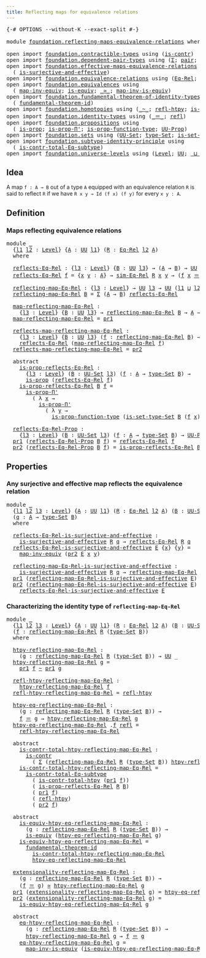 ```yaml
---
title: Reflecting maps for equivalence relations
---
```


<pre class="Agda"><a id="67" class="Symbol">{-#</a> <a id="71" class="Keyword">OPTIONS</a> <a id="79" class="Pragma">--without-K</a> <a id="91" class="Pragma">--exact-split</a> <a id="105" class="Symbol">#-}</a>

<a id="110" class="Keyword">module</a> <a id="117" href="foundation.reflecting-maps-equivalence-relations.html" class="Module">foundation.reflecting-maps-equivalence-relations</a> <a id="166" class="Keyword">where</a>

<a id="173" class="Keyword">open</a> <a id="178" class="Keyword">import</a> <a id="185" href="foundation.contractible-types.html" class="Module">foundation.contractible-types</a> <a id="215" class="Keyword">using</a> <a id="221" class="Symbol">(</a><a id="222" href="foundation-core.contractible-types.html#1006" class="Function">is-contr</a><a id="230" class="Symbol">)</a>
<a id="232" class="Keyword">open</a> <a id="237" class="Keyword">import</a> <a id="244" href="foundation.dependent-pair-types.html" class="Module">foundation.dependent-pair-types</a> <a id="276" class="Keyword">using</a> <a id="282" class="Symbol">(</a><a id="283" href="foundation-core.dependent-pair-types.html#515" class="Record">Σ</a><a id="284" class="Symbol">;</a> <a id="286" href="foundation-core.dependent-pair-types.html#588" class="InductiveConstructor">pair</a><a id="290" class="Symbol">;</a> <a id="292" href="foundation-core.dependent-pair-types.html#605" class="Field">pr1</a><a id="295" class="Symbol">;</a> <a id="297" href="foundation-core.dependent-pair-types.html#617" class="Field">pr2</a><a id="300" class="Symbol">)</a>
<a id="302" class="Keyword">open</a> <a id="307" class="Keyword">import</a> <a id="314" href="foundation.effective-maps-equivalence-relations.html" class="Module">foundation.effective-maps-equivalence-relations</a> <a id="362" class="Keyword">using</a>
  <a id="370" class="Symbol">(</a> <a id="372" href="foundation.effective-maps-equivalence-relations.html#1174" class="Function">is-surjective-and-effective</a><a id="399" class="Symbol">)</a>
<a id="401" class="Keyword">open</a> <a id="406" class="Keyword">import</a> <a id="413" href="foundation.equivalence-relations.html" class="Module">foundation.equivalence-relations</a> <a id="446" class="Keyword">using</a> <a id="452" class="Symbol">(</a><a id="453" href="foundation.equivalence-relations.html#970" class="Function">Eq-Rel</a><a id="459" class="Symbol">;</a> <a id="461" href="foundation.equivalence-relations.html#1187" class="Function">sim-Eq-Rel</a><a id="471" class="Symbol">)</a>
<a id="473" class="Keyword">open</a> <a id="478" class="Keyword">import</a> <a id="485" href="foundation.equivalences.html" class="Module">foundation.equivalences</a> <a id="509" class="Keyword">using</a>
  <a id="517" class="Symbol">(</a> <a id="519" href="foundation-core.equivalences.html#5036" class="Function">map-inv-equiv</a><a id="532" class="Symbol">;</a> <a id="534" href="foundation-core.equivalences.html#1556" class="Function">is-equiv</a><a id="542" class="Symbol">;</a> <a id="544" href="foundation-core.equivalences.html#1621" class="Function Operator">_≃_</a><a id="547" class="Symbol">;</a> <a id="549" href="foundation-core.equivalences.html#4187" class="Function">map-inv-is-equiv</a><a id="565" class="Symbol">)</a>
<a id="567" class="Keyword">open</a> <a id="572" class="Keyword">import</a> <a id="579" href="foundation.fundamental-theorem-of-identity-types.html" class="Module">foundation.fundamental-theorem-of-identity-types</a> <a id="628" class="Keyword">using</a>
  <a id="636" class="Symbol">(</a> <a id="638" href="foundation-core.fundamental-theorem-of-identity-types.html#1894" class="Function">fundamental-theorem-id</a><a id="660" class="Symbol">)</a>
<a id="662" class="Keyword">open</a> <a id="667" class="Keyword">import</a> <a id="674" href="foundation.homotopies.html" class="Module">foundation.homotopies</a> <a id="696" class="Keyword">using</a> <a id="702" class="Symbol">(</a><a id="703" href="foundation-core.homotopies.html#1249" class="Function Operator">_~_</a><a id="706" class="Symbol">;</a> <a id="708" href="foundation-core.homotopies.html#1368" class="Function">refl-htpy</a><a id="717" class="Symbol">;</a> <a id="719" href="foundation.homotopies.html#3155" class="Function">is-contr-total-htpy</a><a id="738" class="Symbol">)</a>
<a id="740" class="Keyword">open</a> <a id="745" class="Keyword">import</a> <a id="752" href="foundation.identity-types.html" class="Module">foundation.identity-types</a> <a id="778" class="Keyword">using</a> <a id="784" class="Symbol">(</a><a id="785" href="foundation-core.identity-types.html#1865" class="Function Operator">_＝_</a><a id="788" class="Symbol">;</a> <a id="790" href="foundation-core.identity-types.html#1820" class="InductiveConstructor">refl</a><a id="794" class="Symbol">)</a>
<a id="796" class="Keyword">open</a> <a id="801" class="Keyword">import</a> <a id="808" href="foundation.propositions.html" class="Module">foundation.propositions</a> <a id="832" class="Keyword">using</a>
  <a id="840" class="Symbol">(</a> <a id="842" href="foundation-core.propositions.html#1309" class="Function">is-prop</a><a id="849" class="Symbol">;</a> <a id="851" href="foundation-core.propositions.html#6919" class="Function">is-prop-Π&#39;</a><a id="861" class="Symbol">;</a> <a id="863" href="foundation-core.propositions.html#7833" class="Function">is-prop-function-type</a><a id="884" class="Symbol">;</a> <a id="886" href="foundation-core.propositions.html#1393" class="Function">UU-Prop</a><a id="893" class="Symbol">)</a>
<a id="895" class="Keyword">open</a> <a id="900" class="Keyword">import</a> <a id="907" href="foundation.sets.html" class="Module">foundation.sets</a> <a id="923" class="Keyword">using</a> <a id="929" class="Symbol">(</a><a id="930" href="foundation-core.sets.html#1190" class="Function">UU-Set</a><a id="936" class="Symbol">;</a> <a id="938" href="foundation-core.sets.html#1304" class="Function">type-Set</a><a id="946" class="Symbol">;</a> <a id="948" href="foundation-core.sets.html#1355" class="Function">is-set-type-Set</a><a id="963" class="Symbol">)</a>
<a id="965" class="Keyword">open</a> <a id="970" class="Keyword">import</a> <a id="977" href="foundation.subtype-identity-principle.html" class="Module">foundation.subtype-identity-principle</a> <a id="1015" class="Keyword">using</a>
  <a id="1023" class="Symbol">(</a> <a id="1025" href="foundation-core.subtype-identity-principle.html#1586" class="Function">is-contr-total-Eq-subtype</a><a id="1050" class="Symbol">)</a>
<a id="1052" class="Keyword">open</a> <a id="1057" class="Keyword">import</a> <a id="1064" href="foundation.universe-levels.html" class="Module">foundation.universe-levels</a> <a id="1091" class="Keyword">using</a> <a id="1097" class="Symbol">(</a><a id="1098" href="Agda.Primitive.html#597" class="Postulate">Level</a><a id="1103" class="Symbol">;</a> <a id="1105" href="foundation-core.universe-levels.html#235" class="Primitive">UU</a><a id="1107" class="Symbol">;</a> <a id="1109" href="Agda.Primitive.html#810" class="Primitive Operator">_⊔_</a><a id="1112" class="Symbol">;</a> <a id="1114" href="Agda.Primitive.html#780" class="Primitive">lsuc</a><a id="1118" class="Symbol">)</a>
</pre>
## Idea

A map `f : A → B` out of a type `A` equipped with an equivalence relation `R` is said to reflect `R` if we have `R x y → Id (f x) (f y)` for every `x y : A`.

## Definition

### Maps reflecting equivalence relations

<pre class="Agda"><a id="1359" class="Keyword">module</a> <a id="1366" href="foundation.reflecting-maps-equivalence-relations.html#1366" class="Module">_</a>
  <a id="1370" class="Symbol">{</a><a id="1371" href="foundation.reflecting-maps-equivalence-relations.html#1371" class="Bound">l1</a> <a id="1374" href="foundation.reflecting-maps-equivalence-relations.html#1374" class="Bound">l2</a> <a id="1377" class="Symbol">:</a> <a id="1379" href="Agda.Primitive.html#597" class="Postulate">Level</a><a id="1384" class="Symbol">}</a> <a id="1386" class="Symbol">{</a><a id="1387" href="foundation.reflecting-maps-equivalence-relations.html#1387" class="Bound">A</a> <a id="1389" class="Symbol">:</a> <a id="1391" href="foundation-core.universe-levels.html#235" class="Primitive">UU</a> <a id="1394" href="foundation.reflecting-maps-equivalence-relations.html#1371" class="Bound">l1</a><a id="1396" class="Symbol">}</a> <a id="1398" class="Symbol">(</a><a id="1399" href="foundation.reflecting-maps-equivalence-relations.html#1399" class="Bound">R</a> <a id="1401" class="Symbol">:</a> <a id="1403" href="foundation.equivalence-relations.html#970" class="Function">Eq-Rel</a> <a id="1410" href="foundation.reflecting-maps-equivalence-relations.html#1374" class="Bound">l2</a> <a id="1413" href="foundation.reflecting-maps-equivalence-relations.html#1387" class="Bound">A</a><a id="1414" class="Symbol">)</a>
  <a id="1418" class="Keyword">where</a>
  
  <a id="1429" href="foundation.reflecting-maps-equivalence-relations.html#1429" class="Function">reflects-Eq-Rel</a> <a id="1445" class="Symbol">:</a> <a id="1447" class="Symbol">{</a><a id="1448" href="foundation.reflecting-maps-equivalence-relations.html#1448" class="Bound">l3</a> <a id="1451" class="Symbol">:</a> <a id="1453" href="Agda.Primitive.html#597" class="Postulate">Level</a><a id="1458" class="Symbol">}</a> <a id="1460" class="Symbol">{</a><a id="1461" href="foundation.reflecting-maps-equivalence-relations.html#1461" class="Bound">B</a> <a id="1463" class="Symbol">:</a> <a id="1465" href="foundation-core.universe-levels.html#235" class="Primitive">UU</a> <a id="1468" href="foundation.reflecting-maps-equivalence-relations.html#1448" class="Bound">l3</a><a id="1470" class="Symbol">}</a> <a id="1472" class="Symbol">→</a> <a id="1474" class="Symbol">(</a><a id="1475" href="foundation.reflecting-maps-equivalence-relations.html#1387" class="Bound">A</a> <a id="1477" class="Symbol">→</a> <a id="1479" href="foundation.reflecting-maps-equivalence-relations.html#1461" class="Bound">B</a><a id="1480" class="Symbol">)</a> <a id="1482" class="Symbol">→</a> <a id="1484" href="foundation-core.universe-levels.html#235" class="Primitive">UU</a> <a id="1487" class="Symbol">(</a><a id="1488" href="foundation.reflecting-maps-equivalence-relations.html#1371" class="Bound">l1</a> <a id="1491" href="Agda.Primitive.html#810" class="Primitive Operator">⊔</a> <a id="1493" class="Symbol">(</a><a id="1494" href="foundation.reflecting-maps-equivalence-relations.html#1374" class="Bound">l2</a> <a id="1497" href="Agda.Primitive.html#810" class="Primitive Operator">⊔</a> <a id="1499" href="foundation.reflecting-maps-equivalence-relations.html#1448" class="Bound">l3</a><a id="1501" class="Symbol">))</a>
  <a id="1506" href="foundation.reflecting-maps-equivalence-relations.html#1429" class="Function">reflects-Eq-Rel</a> <a id="1522" href="foundation.reflecting-maps-equivalence-relations.html#1522" class="Bound">f</a> <a id="1524" class="Symbol">=</a> <a id="1526" class="Symbol">{</a><a id="1527" href="foundation.reflecting-maps-equivalence-relations.html#1527" class="Bound">x</a> <a id="1529" href="foundation.reflecting-maps-equivalence-relations.html#1529" class="Bound">y</a> <a id="1531" class="Symbol">:</a> <a id="1533" href="foundation.reflecting-maps-equivalence-relations.html#1387" class="Bound">A</a><a id="1534" class="Symbol">}</a> <a id="1536" class="Symbol">→</a> <a id="1538" href="foundation.equivalence-relations.html#1187" class="Function">sim-Eq-Rel</a> <a id="1549" href="foundation.reflecting-maps-equivalence-relations.html#1399" class="Bound">R</a> <a id="1551" href="foundation.reflecting-maps-equivalence-relations.html#1527" class="Bound">x</a> <a id="1553" href="foundation.reflecting-maps-equivalence-relations.html#1529" class="Bound">y</a> <a id="1555" class="Symbol">→</a> <a id="1557" class="Symbol">(</a><a id="1558" href="foundation.reflecting-maps-equivalence-relations.html#1522" class="Bound">f</a> <a id="1560" href="foundation.reflecting-maps-equivalence-relations.html#1527" class="Bound">x</a> <a id="1562" href="foundation-core.identity-types.html#1865" class="Function Operator">＝</a> <a id="1564" href="foundation.reflecting-maps-equivalence-relations.html#1522" class="Bound">f</a> <a id="1566" href="foundation.reflecting-maps-equivalence-relations.html#1529" class="Bound">y</a><a id="1567" class="Symbol">)</a>
  
  <a id="1574" href="foundation.reflecting-maps-equivalence-relations.html#1574" class="Function">reflecting-map-Eq-Rel</a> <a id="1596" class="Symbol">:</a> <a id="1598" class="Symbol">{</a><a id="1599" href="foundation.reflecting-maps-equivalence-relations.html#1599" class="Bound">l3</a> <a id="1602" class="Symbol">:</a> <a id="1604" href="Agda.Primitive.html#597" class="Postulate">Level</a><a id="1609" class="Symbol">}</a> <a id="1611" class="Symbol">→</a> <a id="1613" href="foundation-core.universe-levels.html#235" class="Primitive">UU</a> <a id="1616" href="foundation.reflecting-maps-equivalence-relations.html#1599" class="Bound">l3</a> <a id="1619" class="Symbol">→</a> <a id="1621" href="foundation-core.universe-levels.html#235" class="Primitive">UU</a> <a id="1624" class="Symbol">(</a><a id="1625" href="foundation.reflecting-maps-equivalence-relations.html#1371" class="Bound">l1</a> <a id="1628" href="Agda.Primitive.html#810" class="Primitive Operator">⊔</a> <a id="1630" href="foundation.reflecting-maps-equivalence-relations.html#1374" class="Bound">l2</a> <a id="1633" href="Agda.Primitive.html#810" class="Primitive Operator">⊔</a> <a id="1635" href="foundation.reflecting-maps-equivalence-relations.html#1599" class="Bound">l3</a><a id="1637" class="Symbol">)</a>
  <a id="1641" href="foundation.reflecting-maps-equivalence-relations.html#1574" class="Function">reflecting-map-Eq-Rel</a> <a id="1663" href="foundation.reflecting-maps-equivalence-relations.html#1663" class="Bound">B</a> <a id="1665" class="Symbol">=</a> <a id="1667" href="foundation-core.dependent-pair-types.html#515" class="Record">Σ</a> <a id="1669" class="Symbol">(</a><a id="1670" href="foundation.reflecting-maps-equivalence-relations.html#1387" class="Bound">A</a> <a id="1672" class="Symbol">→</a> <a id="1674" href="foundation.reflecting-maps-equivalence-relations.html#1663" class="Bound">B</a><a id="1675" class="Symbol">)</a> <a id="1677" href="foundation.reflecting-maps-equivalence-relations.html#1429" class="Function">reflects-Eq-Rel</a>

  <a id="1696" href="foundation.reflecting-maps-equivalence-relations.html#1696" class="Function">map-reflecting-map-Eq-Rel</a> <a id="1722" class="Symbol">:</a>
    <a id="1728" class="Symbol">{</a><a id="1729" href="foundation.reflecting-maps-equivalence-relations.html#1729" class="Bound">l3</a> <a id="1732" class="Symbol">:</a> <a id="1734" href="Agda.Primitive.html#597" class="Postulate">Level</a><a id="1739" class="Symbol">}</a> <a id="1741" class="Symbol">{</a><a id="1742" href="foundation.reflecting-maps-equivalence-relations.html#1742" class="Bound">B</a> <a id="1744" class="Symbol">:</a> <a id="1746" href="foundation-core.universe-levels.html#235" class="Primitive">UU</a> <a id="1749" href="foundation.reflecting-maps-equivalence-relations.html#1729" class="Bound">l3</a><a id="1751" class="Symbol">}</a> <a id="1753" class="Symbol">→</a> <a id="1755" href="foundation.reflecting-maps-equivalence-relations.html#1574" class="Function">reflecting-map-Eq-Rel</a> <a id="1777" href="foundation.reflecting-maps-equivalence-relations.html#1742" class="Bound">B</a> <a id="1779" class="Symbol">→</a> <a id="1781" href="foundation.reflecting-maps-equivalence-relations.html#1387" class="Bound">A</a> <a id="1783" class="Symbol">→</a> <a id="1785" href="foundation.reflecting-maps-equivalence-relations.html#1742" class="Bound">B</a>
  <a id="1789" href="foundation.reflecting-maps-equivalence-relations.html#1696" class="Function">map-reflecting-map-Eq-Rel</a> <a id="1815" class="Symbol">=</a> <a id="1817" href="foundation-core.dependent-pair-types.html#605" class="Field">pr1</a>

  <a id="1824" href="foundation.reflecting-maps-equivalence-relations.html#1824" class="Function">reflects-map-reflecting-map-Eq-Rel</a> <a id="1859" class="Symbol">:</a>
    <a id="1865" class="Symbol">{</a><a id="1866" href="foundation.reflecting-maps-equivalence-relations.html#1866" class="Bound">l3</a> <a id="1869" class="Symbol">:</a> <a id="1871" href="Agda.Primitive.html#597" class="Postulate">Level</a><a id="1876" class="Symbol">}</a> <a id="1878" class="Symbol">{</a><a id="1879" href="foundation.reflecting-maps-equivalence-relations.html#1879" class="Bound">B</a> <a id="1881" class="Symbol">:</a> <a id="1883" href="foundation-core.universe-levels.html#235" class="Primitive">UU</a> <a id="1886" href="foundation.reflecting-maps-equivalence-relations.html#1866" class="Bound">l3</a><a id="1888" class="Symbol">}</a> <a id="1890" class="Symbol">(</a><a id="1891" href="foundation.reflecting-maps-equivalence-relations.html#1891" class="Bound">f</a> <a id="1893" class="Symbol">:</a> <a id="1895" href="foundation.reflecting-maps-equivalence-relations.html#1574" class="Function">reflecting-map-Eq-Rel</a> <a id="1917" href="foundation.reflecting-maps-equivalence-relations.html#1879" class="Bound">B</a><a id="1918" class="Symbol">)</a> <a id="1920" class="Symbol">→</a>
    <a id="1926" href="foundation.reflecting-maps-equivalence-relations.html#1429" class="Function">reflects-Eq-Rel</a> <a id="1942" class="Symbol">(</a><a id="1943" href="foundation.reflecting-maps-equivalence-relations.html#1696" class="Function">map-reflecting-map-Eq-Rel</a> <a id="1969" href="foundation.reflecting-maps-equivalence-relations.html#1891" class="Bound">f</a><a id="1970" class="Symbol">)</a>
  <a id="1974" href="foundation.reflecting-maps-equivalence-relations.html#1824" class="Function">reflects-map-reflecting-map-Eq-Rel</a> <a id="2009" class="Symbol">=</a> <a id="2011" href="foundation-core.dependent-pair-types.html#617" class="Field">pr2</a>

  <a id="2018" class="Keyword">abstract</a>
    <a id="2031" href="foundation.reflecting-maps-equivalence-relations.html#2031" class="Function">is-prop-reflects-Eq-Rel</a> <a id="2055" class="Symbol">:</a>
      <a id="2063" class="Symbol">{</a><a id="2064" href="foundation.reflecting-maps-equivalence-relations.html#2064" class="Bound">l3</a> <a id="2067" class="Symbol">:</a> <a id="2069" href="Agda.Primitive.html#597" class="Postulate">Level</a><a id="2074" class="Symbol">}</a> <a id="2076" class="Symbol">(</a><a id="2077" href="foundation.reflecting-maps-equivalence-relations.html#2077" class="Bound">B</a> <a id="2079" class="Symbol">:</a> <a id="2081" href="foundation-core.sets.html#1190" class="Function">UU-Set</a> <a id="2088" href="foundation.reflecting-maps-equivalence-relations.html#2064" class="Bound">l3</a><a id="2090" class="Symbol">)</a> <a id="2092" class="Symbol">(</a><a id="2093" href="foundation.reflecting-maps-equivalence-relations.html#2093" class="Bound">f</a> <a id="2095" class="Symbol">:</a> <a id="2097" href="foundation.reflecting-maps-equivalence-relations.html#1387" class="Bound">A</a> <a id="2099" class="Symbol">→</a> <a id="2101" href="foundation-core.sets.html#1304" class="Function">type-Set</a> <a id="2110" href="foundation.reflecting-maps-equivalence-relations.html#2077" class="Bound">B</a><a id="2111" class="Symbol">)</a> <a id="2113" class="Symbol">→</a>
      <a id="2121" href="foundation-core.propositions.html#1309" class="Function">is-prop</a> <a id="2129" class="Symbol">(</a><a id="2130" href="foundation.reflecting-maps-equivalence-relations.html#1429" class="Function">reflects-Eq-Rel</a> <a id="2146" href="foundation.reflecting-maps-equivalence-relations.html#2093" class="Bound">f</a><a id="2147" class="Symbol">)</a>
    <a id="2153" href="foundation.reflecting-maps-equivalence-relations.html#2031" class="Function">is-prop-reflects-Eq-Rel</a> <a id="2177" href="foundation.reflecting-maps-equivalence-relations.html#2177" class="Bound">B</a> <a id="2179" href="foundation.reflecting-maps-equivalence-relations.html#2179" class="Bound">f</a> <a id="2181" class="Symbol">=</a>
      <a id="2189" href="foundation-core.propositions.html#6919" class="Function">is-prop-Π&#39;</a>
        <a id="2208" class="Symbol">(</a> <a id="2210" class="Symbol">λ</a> <a id="2212" href="foundation.reflecting-maps-equivalence-relations.html#2212" class="Bound">x</a> <a id="2214" class="Symbol">→</a>
          <a id="2226" href="foundation-core.propositions.html#6919" class="Function">is-prop-Π&#39;</a>
            <a id="2249" class="Symbol">(</a> <a id="2251" class="Symbol">λ</a> <a id="2253" href="foundation.reflecting-maps-equivalence-relations.html#2253" class="Bound">y</a> <a id="2255" class="Symbol">→</a>
              <a id="2271" href="foundation-core.propositions.html#7833" class="Function">is-prop-function-type</a> <a id="2293" class="Symbol">(</a><a id="2294" href="foundation-core.sets.html#1355" class="Function">is-set-type-Set</a> <a id="2310" href="foundation.reflecting-maps-equivalence-relations.html#2177" class="Bound">B</a> <a id="2312" class="Symbol">(</a><a id="2313" href="foundation.reflecting-maps-equivalence-relations.html#2179" class="Bound">f</a> <a id="2315" href="foundation.reflecting-maps-equivalence-relations.html#2212" class="Bound">x</a><a id="2316" class="Symbol">)</a> <a id="2318" class="Symbol">(</a><a id="2319" href="foundation.reflecting-maps-equivalence-relations.html#2179" class="Bound">f</a> <a id="2321" href="foundation.reflecting-maps-equivalence-relations.html#2253" class="Bound">y</a><a id="2322" class="Symbol">))))</a>

  <a id="2330" href="foundation.reflecting-maps-equivalence-relations.html#2330" class="Function">reflects-Eq-Rel-Prop</a> <a id="2351" class="Symbol">:</a>
    <a id="2357" class="Symbol">{</a><a id="2358" href="foundation.reflecting-maps-equivalence-relations.html#2358" class="Bound">l3</a> <a id="2361" class="Symbol">:</a> <a id="2363" href="Agda.Primitive.html#597" class="Postulate">Level</a><a id="2368" class="Symbol">}</a> <a id="2370" class="Symbol">(</a><a id="2371" href="foundation.reflecting-maps-equivalence-relations.html#2371" class="Bound">B</a> <a id="2373" class="Symbol">:</a> <a id="2375" href="foundation-core.sets.html#1190" class="Function">UU-Set</a> <a id="2382" href="foundation.reflecting-maps-equivalence-relations.html#2358" class="Bound">l3</a><a id="2384" class="Symbol">)</a> <a id="2386" class="Symbol">(</a><a id="2387" href="foundation.reflecting-maps-equivalence-relations.html#2387" class="Bound">f</a> <a id="2389" class="Symbol">:</a> <a id="2391" href="foundation.reflecting-maps-equivalence-relations.html#1387" class="Bound">A</a> <a id="2393" class="Symbol">→</a> <a id="2395" href="foundation-core.sets.html#1304" class="Function">type-Set</a> <a id="2404" href="foundation.reflecting-maps-equivalence-relations.html#2371" class="Bound">B</a><a id="2405" class="Symbol">)</a> <a id="2407" class="Symbol">→</a> <a id="2409" href="foundation-core.propositions.html#1393" class="Function">UU-Prop</a> <a id="2417" class="Symbol">(</a><a id="2418" href="foundation.reflecting-maps-equivalence-relations.html#1371" class="Bound">l1</a> <a id="2421" href="Agda.Primitive.html#810" class="Primitive Operator">⊔</a> <a id="2423" href="foundation.reflecting-maps-equivalence-relations.html#1374" class="Bound">l2</a> <a id="2426" href="Agda.Primitive.html#810" class="Primitive Operator">⊔</a> <a id="2428" href="foundation.reflecting-maps-equivalence-relations.html#2358" class="Bound">l3</a><a id="2430" class="Symbol">)</a>
  <a id="2434" href="foundation-core.dependent-pair-types.html#605" class="Field">pr1</a> <a id="2438" class="Symbol">(</a><a id="2439" href="foundation.reflecting-maps-equivalence-relations.html#2330" class="Function">reflects-Eq-Rel-Prop</a> <a id="2460" href="foundation.reflecting-maps-equivalence-relations.html#2460" class="Bound">B</a> <a id="2462" href="foundation.reflecting-maps-equivalence-relations.html#2462" class="Bound">f</a><a id="2463" class="Symbol">)</a> <a id="2465" class="Symbol">=</a> <a id="2467" href="foundation.reflecting-maps-equivalence-relations.html#1429" class="Function">reflects-Eq-Rel</a> <a id="2483" href="foundation.reflecting-maps-equivalence-relations.html#2462" class="Bound">f</a>
  <a id="2487" href="foundation-core.dependent-pair-types.html#617" class="Field">pr2</a> <a id="2491" class="Symbol">(</a><a id="2492" href="foundation.reflecting-maps-equivalence-relations.html#2330" class="Function">reflects-Eq-Rel-Prop</a> <a id="2513" href="foundation.reflecting-maps-equivalence-relations.html#2513" class="Bound">B</a> <a id="2515" href="foundation.reflecting-maps-equivalence-relations.html#2515" class="Bound">f</a><a id="2516" class="Symbol">)</a> <a id="2518" class="Symbol">=</a> <a id="2520" href="foundation.reflecting-maps-equivalence-relations.html#2031" class="Function">is-prop-reflects-Eq-Rel</a> <a id="2544" href="foundation.reflecting-maps-equivalence-relations.html#2513" class="Bound">B</a> <a id="2546" href="foundation.reflecting-maps-equivalence-relations.html#2515" class="Bound">f</a>
</pre>
## Properties

### Any surjective and effective map reflects the equivalence relation

<pre class="Agda"><a id="2648" class="Keyword">module</a> <a id="2655" href="foundation.reflecting-maps-equivalence-relations.html#2655" class="Module">_</a>
  <a id="2659" class="Symbol">{</a><a id="2660" href="foundation.reflecting-maps-equivalence-relations.html#2660" class="Bound">l1</a> <a id="2663" href="foundation.reflecting-maps-equivalence-relations.html#2663" class="Bound">l2</a> <a id="2666" href="foundation.reflecting-maps-equivalence-relations.html#2666" class="Bound">l3</a> <a id="2669" class="Symbol">:</a> <a id="2671" href="Agda.Primitive.html#597" class="Postulate">Level</a><a id="2676" class="Symbol">}</a> <a id="2678" class="Symbol">{</a><a id="2679" href="foundation.reflecting-maps-equivalence-relations.html#2679" class="Bound">A</a> <a id="2681" class="Symbol">:</a> <a id="2683" href="foundation-core.universe-levels.html#235" class="Primitive">UU</a> <a id="2686" href="foundation.reflecting-maps-equivalence-relations.html#2660" class="Bound">l1</a><a id="2688" class="Symbol">}</a> <a id="2690" class="Symbol">(</a><a id="2691" href="foundation.reflecting-maps-equivalence-relations.html#2691" class="Bound">R</a> <a id="2693" class="Symbol">:</a> <a id="2695" href="foundation.equivalence-relations.html#970" class="Function">Eq-Rel</a> <a id="2702" href="foundation.reflecting-maps-equivalence-relations.html#2663" class="Bound">l2</a> <a id="2705" href="foundation.reflecting-maps-equivalence-relations.html#2679" class="Bound">A</a><a id="2706" class="Symbol">)</a> <a id="2708" class="Symbol">(</a><a id="2709" href="foundation.reflecting-maps-equivalence-relations.html#2709" class="Bound">B</a> <a id="2711" class="Symbol">:</a> <a id="2713" href="foundation-core.sets.html#1190" class="Function">UU-Set</a> <a id="2720" href="foundation.reflecting-maps-equivalence-relations.html#2666" class="Bound">l3</a><a id="2722" class="Symbol">)</a>
  <a id="2726" class="Symbol">(</a><a id="2727" href="foundation.reflecting-maps-equivalence-relations.html#2727" class="Bound">q</a> <a id="2729" class="Symbol">:</a> <a id="2731" href="foundation.reflecting-maps-equivalence-relations.html#2679" class="Bound">A</a> <a id="2733" class="Symbol">→</a> <a id="2735" href="foundation-core.sets.html#1304" class="Function">type-Set</a> <a id="2744" href="foundation.reflecting-maps-equivalence-relations.html#2709" class="Bound">B</a><a id="2745" class="Symbol">)</a>
  <a id="2749" class="Keyword">where</a>

  <a id="2758" href="foundation.reflecting-maps-equivalence-relations.html#2758" class="Function">reflects-Eq-Rel-is-surjective-and-effective</a> <a id="2802" class="Symbol">:</a>
    <a id="2808" href="foundation.effective-maps-equivalence-relations.html#1174" class="Function">is-surjective-and-effective</a> <a id="2836" href="foundation.reflecting-maps-equivalence-relations.html#2691" class="Bound">R</a> <a id="2838" href="foundation.reflecting-maps-equivalence-relations.html#2727" class="Bound">q</a> <a id="2840" class="Symbol">→</a> <a id="2842" href="foundation.reflecting-maps-equivalence-relations.html#1429" class="Function">reflects-Eq-Rel</a> <a id="2858" href="foundation.reflecting-maps-equivalence-relations.html#2691" class="Bound">R</a> <a id="2860" href="foundation.reflecting-maps-equivalence-relations.html#2727" class="Bound">q</a>
  <a id="2864" href="foundation.reflecting-maps-equivalence-relations.html#2758" class="Function">reflects-Eq-Rel-is-surjective-and-effective</a> <a id="2908" href="foundation.reflecting-maps-equivalence-relations.html#2908" class="Bound">E</a> <a id="2910" class="Symbol">{</a><a id="2911" href="foundation.reflecting-maps-equivalence-relations.html#2911" class="Bound">x</a><a id="2912" class="Symbol">}</a> <a id="2914" class="Symbol">{</a><a id="2915" href="foundation.reflecting-maps-equivalence-relations.html#2915" class="Bound">y</a><a id="2916" class="Symbol">}</a> <a id="2918" class="Symbol">=</a>
    <a id="2924" href="foundation-core.equivalences.html#5036" class="Function">map-inv-equiv</a> <a id="2938" class="Symbol">(</a><a id="2939" href="foundation-core.dependent-pair-types.html#617" class="Field">pr2</a> <a id="2943" href="foundation.reflecting-maps-equivalence-relations.html#2908" class="Bound">E</a> <a id="2945" href="foundation.reflecting-maps-equivalence-relations.html#2911" class="Bound">x</a> <a id="2947" href="foundation.reflecting-maps-equivalence-relations.html#2915" class="Bound">y</a><a id="2948" class="Symbol">)</a>

  <a id="2953" href="foundation.reflecting-maps-equivalence-relations.html#2953" class="Function">reflecting-map-Eq-Rel-is-surjective-and-effective</a> <a id="3003" class="Symbol">:</a>
    <a id="3009" href="foundation.effective-maps-equivalence-relations.html#1174" class="Function">is-surjective-and-effective</a> <a id="3037" href="foundation.reflecting-maps-equivalence-relations.html#2691" class="Bound">R</a> <a id="3039" href="foundation.reflecting-maps-equivalence-relations.html#2727" class="Bound">q</a> <a id="3041" class="Symbol">→</a> <a id="3043" href="foundation.reflecting-maps-equivalence-relations.html#1574" class="Function">reflecting-map-Eq-Rel</a> <a id="3065" href="foundation.reflecting-maps-equivalence-relations.html#2691" class="Bound">R</a> <a id="3067" class="Symbol">(</a><a id="3068" href="foundation-core.sets.html#1304" class="Function">type-Set</a> <a id="3077" href="foundation.reflecting-maps-equivalence-relations.html#2709" class="Bound">B</a><a id="3078" class="Symbol">)</a>
  <a id="3082" href="foundation-core.dependent-pair-types.html#605" class="Field">pr1</a> <a id="3086" class="Symbol">(</a><a id="3087" href="foundation.reflecting-maps-equivalence-relations.html#2953" class="Function">reflecting-map-Eq-Rel-is-surjective-and-effective</a> <a id="3137" href="foundation.reflecting-maps-equivalence-relations.html#3137" class="Bound">E</a><a id="3138" class="Symbol">)</a> <a id="3140" class="Symbol">=</a> <a id="3142" href="foundation.reflecting-maps-equivalence-relations.html#2727" class="Bound">q</a>
  <a id="3146" href="foundation-core.dependent-pair-types.html#617" class="Field">pr2</a> <a id="3150" class="Symbol">(</a><a id="3151" href="foundation.reflecting-maps-equivalence-relations.html#2953" class="Function">reflecting-map-Eq-Rel-is-surjective-and-effective</a> <a id="3201" href="foundation.reflecting-maps-equivalence-relations.html#3201" class="Bound">E</a><a id="3202" class="Symbol">)</a> <a id="3204" class="Symbol">=</a>
    <a id="3210" href="foundation.reflecting-maps-equivalence-relations.html#2758" class="Function">reflects-Eq-Rel-is-surjective-and-effective</a> <a id="3254" href="foundation.reflecting-maps-equivalence-relations.html#3201" class="Bound">E</a>
</pre>
### Characterizing the identity type of `reflecting-map-Eq-Rel`

<pre class="Agda"><a id="3334" class="Keyword">module</a> <a id="3341" href="foundation.reflecting-maps-equivalence-relations.html#3341" class="Module">_</a>
  <a id="3345" class="Symbol">{</a><a id="3346" href="foundation.reflecting-maps-equivalence-relations.html#3346" class="Bound">l1</a> <a id="3349" href="foundation.reflecting-maps-equivalence-relations.html#3349" class="Bound">l2</a> <a id="3352" href="foundation.reflecting-maps-equivalence-relations.html#3352" class="Bound">l3</a> <a id="3355" class="Symbol">:</a> <a id="3357" href="Agda.Primitive.html#597" class="Postulate">Level</a><a id="3362" class="Symbol">}</a> <a id="3364" class="Symbol">{</a><a id="3365" href="foundation.reflecting-maps-equivalence-relations.html#3365" class="Bound">A</a> <a id="3367" class="Symbol">:</a> <a id="3369" href="foundation-core.universe-levels.html#235" class="Primitive">UU</a> <a id="3372" href="foundation.reflecting-maps-equivalence-relations.html#3346" class="Bound">l1</a><a id="3374" class="Symbol">}</a> <a id="3376" class="Symbol">(</a><a id="3377" href="foundation.reflecting-maps-equivalence-relations.html#3377" class="Bound">R</a> <a id="3379" class="Symbol">:</a> <a id="3381" href="foundation.equivalence-relations.html#970" class="Function">Eq-Rel</a> <a id="3388" href="foundation.reflecting-maps-equivalence-relations.html#3349" class="Bound">l2</a> <a id="3391" href="foundation.reflecting-maps-equivalence-relations.html#3365" class="Bound">A</a><a id="3392" class="Symbol">)</a> <a id="3394" class="Symbol">(</a><a id="3395" href="foundation.reflecting-maps-equivalence-relations.html#3395" class="Bound">B</a> <a id="3397" class="Symbol">:</a> <a id="3399" href="foundation-core.sets.html#1190" class="Function">UU-Set</a> <a id="3406" href="foundation.reflecting-maps-equivalence-relations.html#3352" class="Bound">l3</a><a id="3408" class="Symbol">)</a>
  <a id="3412" class="Symbol">(</a><a id="3413" href="foundation.reflecting-maps-equivalence-relations.html#3413" class="Bound">f</a> <a id="3415" class="Symbol">:</a> <a id="3417" href="foundation.reflecting-maps-equivalence-relations.html#1574" class="Function">reflecting-map-Eq-Rel</a> <a id="3439" href="foundation.reflecting-maps-equivalence-relations.html#3377" class="Bound">R</a> <a id="3441" class="Symbol">(</a><a id="3442" href="foundation-core.sets.html#1304" class="Function">type-Set</a> <a id="3451" href="foundation.reflecting-maps-equivalence-relations.html#3395" class="Bound">B</a><a id="3452" class="Symbol">))</a>
  <a id="3457" class="Keyword">where</a>

  <a id="3466" href="foundation.reflecting-maps-equivalence-relations.html#3466" class="Function">htpy-reflecting-map-Eq-Rel</a> <a id="3493" class="Symbol">:</a>
    <a id="3499" class="Symbol">(</a><a id="3500" href="foundation.reflecting-maps-equivalence-relations.html#3500" class="Bound">g</a> <a id="3502" class="Symbol">:</a> <a id="3504" href="foundation.reflecting-maps-equivalence-relations.html#1574" class="Function">reflecting-map-Eq-Rel</a> <a id="3526" href="foundation.reflecting-maps-equivalence-relations.html#3377" class="Bound">R</a> <a id="3528" class="Symbol">(</a><a id="3529" href="foundation-core.sets.html#1304" class="Function">type-Set</a> <a id="3538" href="foundation.reflecting-maps-equivalence-relations.html#3395" class="Bound">B</a><a id="3539" class="Symbol">))</a> <a id="3542" class="Symbol">→</a> <a id="3544" href="foundation-core.universe-levels.html#235" class="Primitive">UU</a> <a id="3547" class="Symbol">_</a>
  <a id="3551" href="foundation.reflecting-maps-equivalence-relations.html#3466" class="Function">htpy-reflecting-map-Eq-Rel</a> <a id="3578" href="foundation.reflecting-maps-equivalence-relations.html#3578" class="Bound">g</a> <a id="3580" class="Symbol">=</a>
    <a id="3586" href="foundation-core.dependent-pair-types.html#605" class="Field">pr1</a> <a id="3590" href="foundation.reflecting-maps-equivalence-relations.html#3413" class="Bound">f</a> <a id="3592" href="foundation-core.homotopies.html#1249" class="Function Operator">~</a> <a id="3594" href="foundation-core.dependent-pair-types.html#605" class="Field">pr1</a> <a id="3598" href="foundation.reflecting-maps-equivalence-relations.html#3578" class="Bound">g</a>
  
  <a id="3605" href="foundation.reflecting-maps-equivalence-relations.html#3605" class="Function">refl-htpy-reflecting-map-Eq-Rel</a> <a id="3637" class="Symbol">:</a>
    <a id="3643" href="foundation.reflecting-maps-equivalence-relations.html#3466" class="Function">htpy-reflecting-map-Eq-Rel</a> <a id="3670" href="foundation.reflecting-maps-equivalence-relations.html#3413" class="Bound">f</a>
  <a id="3674" href="foundation.reflecting-maps-equivalence-relations.html#3605" class="Function">refl-htpy-reflecting-map-Eq-Rel</a> <a id="3706" class="Symbol">=</a> <a id="3708" href="foundation-core.homotopies.html#1368" class="Function">refl-htpy</a>
  
  <a id="3723" href="foundation.reflecting-maps-equivalence-relations.html#3723" class="Function">htpy-eq-reflecting-map-Eq-Rel</a> <a id="3753" class="Symbol">:</a>
    <a id="3759" class="Symbol">(</a><a id="3760" href="foundation.reflecting-maps-equivalence-relations.html#3760" class="Bound">g</a> <a id="3762" class="Symbol">:</a> <a id="3764" href="foundation.reflecting-maps-equivalence-relations.html#1574" class="Function">reflecting-map-Eq-Rel</a> <a id="3786" href="foundation.reflecting-maps-equivalence-relations.html#3377" class="Bound">R</a> <a id="3788" class="Symbol">(</a><a id="3789" href="foundation-core.sets.html#1304" class="Function">type-Set</a> <a id="3798" href="foundation.reflecting-maps-equivalence-relations.html#3395" class="Bound">B</a><a id="3799" class="Symbol">))</a> <a id="3802" class="Symbol">→</a>
    <a id="3808" href="foundation.reflecting-maps-equivalence-relations.html#3413" class="Bound">f</a> <a id="3810" href="foundation-core.identity-types.html#1865" class="Function Operator">＝</a> <a id="3812" href="foundation.reflecting-maps-equivalence-relations.html#3760" class="Bound">g</a> <a id="3814" class="Symbol">→</a> <a id="3816" href="foundation.reflecting-maps-equivalence-relations.html#3466" class="Function">htpy-reflecting-map-Eq-Rel</a> <a id="3843" href="foundation.reflecting-maps-equivalence-relations.html#3760" class="Bound">g</a>
  <a id="3847" href="foundation.reflecting-maps-equivalence-relations.html#3723" class="Function">htpy-eq-reflecting-map-Eq-Rel</a> <a id="3877" class="DottedPattern Symbol">.</a><a id="3878" href="foundation.reflecting-maps-equivalence-relations.html#3413" class="DottedPattern Bound">f</a> <a id="3880" href="foundation-core.identity-types.html#1820" class="InductiveConstructor">refl</a> <a id="3885" class="Symbol">=</a>
    <a id="3891" href="foundation.reflecting-maps-equivalence-relations.html#3605" class="Function">refl-htpy-reflecting-map-Eq-Rel</a>

  <a id="3926" class="Keyword">abstract</a>
    <a id="3939" href="foundation.reflecting-maps-equivalence-relations.html#3939" class="Function">is-contr-total-htpy-reflecting-map-Eq-Rel</a> <a id="3981" class="Symbol">:</a>
      <a id="3989" href="foundation-core.contractible-types.html#1006" class="Function">is-contr</a>
        <a id="4006" class="Symbol">(</a> <a id="4008" href="foundation-core.dependent-pair-types.html#515" class="Record">Σ</a> <a id="4010" class="Symbol">(</a><a id="4011" href="foundation.reflecting-maps-equivalence-relations.html#1574" class="Function">reflecting-map-Eq-Rel</a> <a id="4033" href="foundation.reflecting-maps-equivalence-relations.html#3377" class="Bound">R</a> <a id="4035" class="Symbol">(</a><a id="4036" href="foundation-core.sets.html#1304" class="Function">type-Set</a> <a id="4045" href="foundation.reflecting-maps-equivalence-relations.html#3395" class="Bound">B</a><a id="4046" class="Symbol">))</a> <a id="4049" href="foundation.reflecting-maps-equivalence-relations.html#3466" class="Function">htpy-reflecting-map-Eq-Rel</a><a id="4075" class="Symbol">)</a>
    <a id="4081" href="foundation.reflecting-maps-equivalence-relations.html#3939" class="Function">is-contr-total-htpy-reflecting-map-Eq-Rel</a> <a id="4123" class="Symbol">=</a>
      <a id="4131" href="foundation-core.subtype-identity-principle.html#1586" class="Function">is-contr-total-Eq-subtype</a>
        <a id="4165" class="Symbol">(</a> <a id="4167" href="foundation.homotopies.html#3155" class="Function">is-contr-total-htpy</a> <a id="4187" class="Symbol">(</a><a id="4188" href="foundation-core.dependent-pair-types.html#605" class="Field">pr1</a> <a id="4192" href="foundation.reflecting-maps-equivalence-relations.html#3413" class="Bound">f</a><a id="4193" class="Symbol">))</a>
        <a id="4204" class="Symbol">(</a> <a id="4206" href="foundation.reflecting-maps-equivalence-relations.html#2031" class="Function">is-prop-reflects-Eq-Rel</a> <a id="4230" href="foundation.reflecting-maps-equivalence-relations.html#3377" class="Bound">R</a> <a id="4232" href="foundation.reflecting-maps-equivalence-relations.html#3395" class="Bound">B</a><a id="4233" class="Symbol">)</a>
        <a id="4243" class="Symbol">(</a> <a id="4245" href="foundation-core.dependent-pair-types.html#605" class="Field">pr1</a> <a id="4249" href="foundation.reflecting-maps-equivalence-relations.html#3413" class="Bound">f</a><a id="4250" class="Symbol">)</a>
        <a id="4260" class="Symbol">(</a> <a id="4262" href="foundation-core.homotopies.html#1368" class="Function">refl-htpy</a><a id="4271" class="Symbol">)</a>
        <a id="4281" class="Symbol">(</a> <a id="4283" href="foundation-core.dependent-pair-types.html#617" class="Field">pr2</a> <a id="4287" href="foundation.reflecting-maps-equivalence-relations.html#3413" class="Bound">f</a><a id="4288" class="Symbol">)</a>

  <a id="4293" class="Keyword">abstract</a>
    <a id="4306" href="foundation.reflecting-maps-equivalence-relations.html#4306" class="Function">is-equiv-htpy-eq-reflecting-map-Eq-Rel</a> <a id="4345" class="Symbol">:</a>
      <a id="4353" class="Symbol">(</a><a id="4354" href="foundation.reflecting-maps-equivalence-relations.html#4354" class="Bound">g</a> <a id="4356" class="Symbol">:</a> <a id="4358" href="foundation.reflecting-maps-equivalence-relations.html#1574" class="Function">reflecting-map-Eq-Rel</a> <a id="4380" href="foundation.reflecting-maps-equivalence-relations.html#3377" class="Bound">R</a> <a id="4382" class="Symbol">(</a><a id="4383" href="foundation-core.sets.html#1304" class="Function">type-Set</a> <a id="4392" href="foundation.reflecting-maps-equivalence-relations.html#3395" class="Bound">B</a><a id="4393" class="Symbol">))</a> <a id="4396" class="Symbol">→</a>
      <a id="4404" href="foundation-core.equivalences.html#1556" class="Function">is-equiv</a> <a id="4413" class="Symbol">(</a><a id="4414" href="foundation.reflecting-maps-equivalence-relations.html#3723" class="Function">htpy-eq-reflecting-map-Eq-Rel</a> <a id="4444" href="foundation.reflecting-maps-equivalence-relations.html#4354" class="Bound">g</a><a id="4445" class="Symbol">)</a>
    <a id="4451" href="foundation.reflecting-maps-equivalence-relations.html#4306" class="Function">is-equiv-htpy-eq-reflecting-map-Eq-Rel</a> <a id="4490" class="Symbol">=</a>
      <a id="4498" href="foundation-core.fundamental-theorem-of-identity-types.html#1894" class="Function">fundamental-theorem-id</a>
        <a id="4529" href="foundation.reflecting-maps-equivalence-relations.html#3939" class="Function">is-contr-total-htpy-reflecting-map-Eq-Rel</a>
        <a id="4579" href="foundation.reflecting-maps-equivalence-relations.html#3723" class="Function">htpy-eq-reflecting-map-Eq-Rel</a>

  <a id="4612" href="foundation.reflecting-maps-equivalence-relations.html#4612" class="Function">extensionality-reflecting-map-Eq-Rel</a> <a id="4649" class="Symbol">:</a>
    <a id="4655" class="Symbol">(</a><a id="4656" href="foundation.reflecting-maps-equivalence-relations.html#4656" class="Bound">g</a> <a id="4658" class="Symbol">:</a> <a id="4660" href="foundation.reflecting-maps-equivalence-relations.html#1574" class="Function">reflecting-map-Eq-Rel</a> <a id="4682" href="foundation.reflecting-maps-equivalence-relations.html#3377" class="Bound">R</a> <a id="4684" class="Symbol">(</a><a id="4685" href="foundation-core.sets.html#1304" class="Function">type-Set</a> <a id="4694" href="foundation.reflecting-maps-equivalence-relations.html#3395" class="Bound">B</a><a id="4695" class="Symbol">))</a> <a id="4698" class="Symbol">→</a>
    <a id="4704" class="Symbol">(</a><a id="4705" href="foundation.reflecting-maps-equivalence-relations.html#3413" class="Bound">f</a> <a id="4707" href="foundation-core.identity-types.html#1865" class="Function Operator">＝</a> <a id="4709" href="foundation.reflecting-maps-equivalence-relations.html#4656" class="Bound">g</a><a id="4710" class="Symbol">)</a> <a id="4712" href="foundation-core.equivalences.html#1621" class="Function Operator">≃</a> <a id="4714" href="foundation.reflecting-maps-equivalence-relations.html#3466" class="Function">htpy-reflecting-map-Eq-Rel</a> <a id="4741" href="foundation.reflecting-maps-equivalence-relations.html#4656" class="Bound">g</a>
  <a id="4745" href="foundation-core.dependent-pair-types.html#605" class="Field">pr1</a> <a id="4749" class="Symbol">(</a><a id="4750" href="foundation.reflecting-maps-equivalence-relations.html#4612" class="Function">extensionality-reflecting-map-Eq-Rel</a> <a id="4787" href="foundation.reflecting-maps-equivalence-relations.html#4787" class="Bound">g</a><a id="4788" class="Symbol">)</a> <a id="4790" class="Symbol">=</a> <a id="4792" href="foundation.reflecting-maps-equivalence-relations.html#3723" class="Function">htpy-eq-reflecting-map-Eq-Rel</a> <a id="4822" href="foundation.reflecting-maps-equivalence-relations.html#4787" class="Bound">g</a>
  <a id="4826" href="foundation-core.dependent-pair-types.html#617" class="Field">pr2</a> <a id="4830" class="Symbol">(</a><a id="4831" href="foundation.reflecting-maps-equivalence-relations.html#4612" class="Function">extensionality-reflecting-map-Eq-Rel</a> <a id="4868" href="foundation.reflecting-maps-equivalence-relations.html#4868" class="Bound">g</a><a id="4869" class="Symbol">)</a> <a id="4871" class="Symbol">=</a>
    <a id="4877" href="foundation.reflecting-maps-equivalence-relations.html#4306" class="Function">is-equiv-htpy-eq-reflecting-map-Eq-Rel</a> <a id="4916" href="foundation.reflecting-maps-equivalence-relations.html#4868" class="Bound">g</a>

  <a id="4921" class="Keyword">abstract</a>
    <a id="4934" href="foundation.reflecting-maps-equivalence-relations.html#4934" class="Function">eq-htpy-reflecting-map-Eq-Rel</a> <a id="4964" class="Symbol">:</a>
      <a id="4972" class="Symbol">(</a><a id="4973" href="foundation.reflecting-maps-equivalence-relations.html#4973" class="Bound">g</a> <a id="4975" class="Symbol">:</a> <a id="4977" href="foundation.reflecting-maps-equivalence-relations.html#1574" class="Function">reflecting-map-Eq-Rel</a> <a id="4999" href="foundation.reflecting-maps-equivalence-relations.html#3377" class="Bound">R</a> <a id="5001" class="Symbol">(</a><a id="5002" href="foundation-core.sets.html#1304" class="Function">type-Set</a> <a id="5011" href="foundation.reflecting-maps-equivalence-relations.html#3395" class="Bound">B</a><a id="5012" class="Symbol">))</a> <a id="5015" class="Symbol">→</a>
      <a id="5023" href="foundation.reflecting-maps-equivalence-relations.html#3466" class="Function">htpy-reflecting-map-Eq-Rel</a> <a id="5050" href="foundation.reflecting-maps-equivalence-relations.html#4973" class="Bound">g</a> <a id="5052" class="Symbol">→</a> <a id="5054" href="foundation.reflecting-maps-equivalence-relations.html#3413" class="Bound">f</a> <a id="5056" href="foundation-core.identity-types.html#1865" class="Function Operator">＝</a> <a id="5058" href="foundation.reflecting-maps-equivalence-relations.html#4973" class="Bound">g</a>
    <a id="5064" href="foundation.reflecting-maps-equivalence-relations.html#4934" class="Function">eq-htpy-reflecting-map-Eq-Rel</a> <a id="5094" href="foundation.reflecting-maps-equivalence-relations.html#5094" class="Bound">g</a> <a id="5096" class="Symbol">=</a>
      <a id="5104" href="foundation-core.equivalences.html#4187" class="Function">map-inv-is-equiv</a> <a id="5121" class="Symbol">(</a><a id="5122" href="foundation.reflecting-maps-equivalence-relations.html#4306" class="Function">is-equiv-htpy-eq-reflecting-map-Eq-Rel</a> <a id="5161" href="foundation.reflecting-maps-equivalence-relations.html#5094" class="Bound">g</a><a id="5162" class="Symbol">)</a>
</pre>
